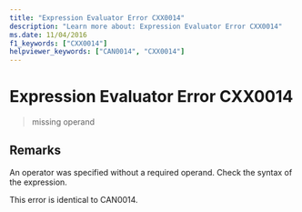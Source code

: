 ```yaml
---
title: "Expression Evaluator Error CXX0014"
description: "Learn more about: Expression Evaluator Error CXX0014"
ms.date: 11/04/2016
f1_keywords: ["CXX0014"]
helpviewer_keywords: ["CAN0014", "CXX0014"]
---
```

# Expression Evaluator Error CXX0014

> missing operand

## Remarks

An operator was specified without a required operand. Check the syntax of the expression.

This error is identical to CAN0014.
